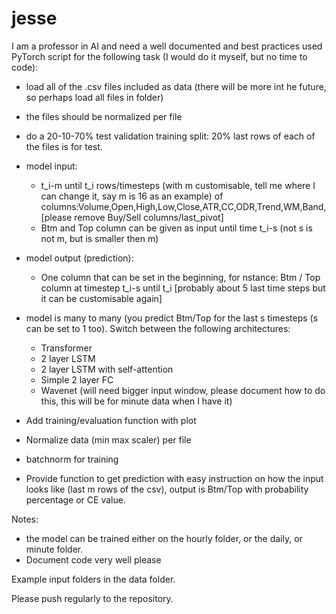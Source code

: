 # jesse

I am a professor in AI and need a well documented and best practices used PyTorch script for the following task (I would do it myself, but no time to code):

- load all of the .csv files included as data (there will be more int he future, so perhaps load all files in folder)
- the files should be normalized per file
- do a 20-10-70% test validation training split: 20% last rows of each of the files is for test. 
- model input:
  - t_i-m until t_i rows/timesteps (with m customisable, tell me where I can change it, say m is 16 as an example) of columns:Volume,Open,High,Low,Close,ATR,CC,ODR,Trend,WM,Band, [please remove Buy/Sell columns/last_pivot]
  - Btm and Top column can be given as input until time t_i-s (not s is not m, but is smaller then m)
- model output (prediction):
  - One column that can be set in the beginning, for nstance: Btm / Top column at timestep t_i-s until t_i [probably about 5 last time steps but it can be customisable again]
- model is many to many (you predict Btm/Top for the last s timesteps (s can be set to 1 too). Switch between the following architectures:
  - Transformer
  - 2 layer LSTM
  - 2 layer LSTM with self-attention
  - Simple 2 layer FC
  - Wavenet (will need bigger input window, please document how to do this, this will be for minute data when I have it)

- Add training/evaluation function with plot
- Normalize data (min max scaler) per file
- batchnorm for training
- Provide function to get prediction with easy instruction on how the input looks like (last m rows of the csv), output is Btm/Top with probability percentage or CE value.

Notes:
- the model can be trained either on the hourly folder, or the daily, or minute folder. 
- Document code very well please

Example input folders in the data folder.

Please push regularly to the repository. 
